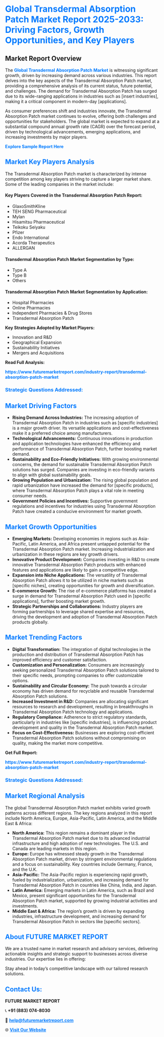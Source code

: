 <h1 style="color: #007BFF;">Global Transdermal Absorption Patch Market Report 2025-2033: Driving Factors, Growth Opportunities, and Key Players</h1>

<section id="overview">
<h2>Market Report Overview</h2>
<p>The <a href="https://www.futuremarketreport.com/industry-report/transdermal-absorption-patch-market" style="color: #007BFF; text-decoration: none;"><strong>Global Transdermal Absorption Patch Market</strong></a> is witnessing significant growth, driven by increasing demand across various industries. This report delves into the key aspects of the Transdermal Absorption Patch market, providing a comprehensive analysis of its current status, future potential, and challenges. The demand for Transdermal Absorption Patch has surged due to its wide-ranging applications in industries such as [insert industries], making it a critical component in modern-day [applications].</p>
<p>As consumer preferences shift and industries innovate, the Transdermal Absorption Patch market continues to evolve, offering both challenges and opportunities for stakeholders. The global market is expected to expand at a substantial compound annual growth rate (CAGR) over the forecast period, driven by technological advancements, emerging applications, and increasing investments by major players.</p>
</section>

<section id="overview">
<p><a href="https://www.futuremarketreport.com/request-sample/reportId=125870" style="color: #007BFF; text-decoration: none;"><strong>Explore Sample Report Here</strong></a></p>
</section>

<section id="key-players">
<h2 style="color: #007BFF;">Market Key Players Analysis</h2>
<p>The Transdermal Absorption Patch market is characterized by intense competition among key players striving to capture a larger market share. Some of the leading companies in the market include:</p>
<h4>Key Players Covered in the Transdermal Absorption Patch Report:</h4>
<ul><li>GlaxoSmithKline</li><li>TEH SENG Pharmaceutical</li><li>Mylan</li><li>Hisamitsu Pharmaceutical</li><li>Teikoku Seiyaku</li><li>Pfizer</li><li>Endo International</li><li>Acorda Therapeutics</li><li>ALLERGAN</li></ul>
<h4>Transdermal Absorption Patch Market Segmentation by Type:</h4>
<ul><li>Type A</li><li>Type B</li><li>Others</li></ul>

<h4>Transdermal Absorption Patch Market Segmentation by Application:</h4>
<ul><li>Hospital Pharmacies</li><li>Online Pharmacies</li><li>Independent Pharmacies &amp; Drug Stores</li><li>Transdermal Absorption Patch</li></ul>
<p><strong>Key Strategies Adopted by Market Players:</strong></p>
<ul>
<li>Innovation and R&D</li>
<li>Geographical Expansion</li>
<li>Sustainability Initiatives</li>
<li>Mergers and Acquisitions</li>
</ul>
</section>

<section>
<p><strong>Read Full Analysis: </strong></p><a href="https://www.futuremarketreport.com/industry-report/transdermal-absorption-patch-market" style="color: #007BFF; text-decoration: none;"><strong>https://www.futuremarketreport.com/industry-report/transdermal-absorption-patch-market</strong></a>
<h3 style="color: #007BFF;">Strategic Questions Addressed:</h3>
</section>

<section id="driving-factors">
<h2 style="color: #007BFF;">Market Driving Factors</h2>
<ul>
<li><strong>Rising Demand Across Industries:</strong> The increasing adoption of Transdermal Absorption Patch in industries such as [specific industries] is a major growth driver. Its versatile applications and cost-effectiveness make it a preferred choice among manufacturers.</li>
<li><strong>Technological Advancements:</strong> Continuous innovations in production and application technologies have enhanced the efficiency and performance of Transdermal Absorption Patch, further boosting market demand.</li>
<li><strong>Sustainability and Eco-Friendly Initiatives:</strong> With growing environmental concerns, the demand for sustainable Transdermal Absorption Patch solutions has surged. Companies are investing in eco-friendly variants to align with global sustainability goals.</li>
<li><strong>Growing Population and Urbanization:</strong> The rising global population and rapid urbanization have increased the demand for [specific products], where Transdermal Absorption Patch plays a vital role in meeting consumer needs.</li>
<li><strong>Government Policies and Incentives:</strong> Supportive government regulations and incentives for industries using Transdermal Absorption Patch have created a conducive environment for market growth.</li>
</ul>
</section>

<section id="growth-opportunities">
<h2 style="color: #007BFF;">Market Growth Opportunities</h2>
<ul>
<li><strong>Emerging Markets:</strong> Developing economies in regions such as Asia-Pacific, Latin America, and Africa present untapped potential for the Transdermal Absorption Patch market. Increasing industrialization and urbanization in these regions are key growth drivers.</li>
<li><strong>Innovative Product Development:</strong> Companies investing in R&D to create innovative Transdermal Absorption Patch products with enhanced features and applications are likely to gain a competitive edge.</li>
<li><strong>Expansion into Niche Applications:</strong> The versatility of Transdermal Absorption Patch allows it to be utilized in niche markets such as [specific niches], creating opportunities for growth and diversification.</li>
<li><strong>E-commerce Growth:</strong> The rise of e-commerce platforms has created a surge in demand for Transdermal Absorption Patch used in [specific applications], further boosting market growth.</li>
<li><strong>Strategic Partnerships and Collaborations:</strong> Industry players are forming partnerships to leverage shared expertise and resources, driving the development and adoption of Transdermal Absorption Patch products globally.</li>
</ul>
</section>

<section id="trending-factors">
<h2 style="color: #007BFF;">Market Trending Factors</h2>
<ul>
<li><strong>Digital Transformation:</strong> The integration of digital technologies in the production and distribution of Transdermal Absorption Patch has improved efficiency and customer satisfaction.</li>
<li><strong>Customization and Personalization:</strong> Consumers are increasingly seeking personalized Transdermal Absorption Patch solutions tailored to their specific needs, prompting companies to offer customizable options.</li>
<li><strong>Sustainability and Circular Economy:</strong> The push towards a circular economy has driven demand for recyclable and reusable Transdermal Absorption Patch solutions.</li>
<li><strong>Increased Investment in R&D:</strong> Companies are allocating significant resources to research and development, resulting in breakthroughs in Transdermal Absorption Patch technology and applications.</li>
<li><strong>Regulatory Compliance:</strong> Adherence to strict regulatory standards, particularly in industries like [specific industries], is influencing product development and quality in the Transdermal Absorption Patch market.</li>
<li><strong>Focus on Cost-Effectiveness:</strong> Businesses are exploring cost-efficient Transdermal Absorption Patch solutions without compromising on quality, making the market more competitive.</li>
</ul>
</section>

<section>
<p><strong>Get Full Report: </strong></p><a href="https://www.futuremarketreport.com/industry-report/transdermal-absorption-patch-market" style="color: #007BFF; text-decoration: none;"><strong>https://www.futuremarketreport.com/industry-report/transdermal-absorption-patch-market</strong></a>
<h3 style="color: #007BFF;">Strategic Questions Addressed:</h3>
</section>


<section id="regional-analysis">
<h2 style="color: #007BFF;">Market Regional Analysis</h2>
<p>The global Transdermal Absorption Patch market exhibits varied growth patterns across different regions. The key regions analyzed in this report include North America, Europe, Asia-Pacific, Latin America, and the Middle East & Africa:</p>
<ul>
<li><strong>North America:</strong> This region remains a dominant player in the Transdermal Absorption Patch market due to its advanced industrial infrastructure and high adoption of new technologies. The U.S. and Canada are leading markets in this region.</li>
<li><strong>Europe:</strong> Europe has witnessed steady growth in the Transdermal Absorption Patch market, driven by stringent environmental regulations and a focus on sustainability. Key countries include Germany, France, and the U.K.</li>
<li><strong>Asia-Pacific:</strong> The Asia-Pacific region is experiencing rapid growth, fueled by industrialization, urbanization, and increasing demand for Transdermal Absorption Patch in countries like China, India, and Japan.</li>
<li><strong>Latin America:</strong> Emerging markets in Latin America, such as Brazil and Mexico, present significant opportunities for the Transdermal Absorption Patch market, supported by growing industrial activities and investments.</li>
<li><strong>Middle East & Africa:</strong> The region’s growth is driven by expanding industries, infrastructure development, and increasing demand for Transdermal Absorption Patch in sectors like [specific sectors].</li>
</ul>
</section>

<footer>
<h2 style="color: #007BFF;">About FUTURE MARKET REPORT</h2>
<p>We are a trusted name in market research and advisory services, delivering actionable insights and strategic support to businesses across diverse industries. Our expertise lies in offering:</p>

<p>Stay ahead in today’s competitive landscape with our tailored research solutions.</p>

<h2 style="color: #007BFF;">Contact Us:</h2>
<p><strong>FUTURE MARKET REPORT</strong></p>
<p>📞 <strong>+91 (883) 074-8030</strong></p>
<p>📧 <strong><a href="mailto:help@futuremarketreport.com" style="color: #007BFF;">help@futuremarketreport.com</a></strong></p>
<p>🌐 <strong><a href="https://www.futuremarketreport.com/" style="color: #007BFF;">Visit Our Website</a></strong></p>
</footer>